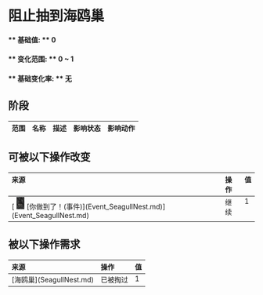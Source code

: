 # 阻止抽到海鸥巢  
#### ** 基础值: ** 0   
#### ** 变化范围: ** 0 ~ 1  
#### ** 基础变化率: ** 无   
## 阶段  
<table class="table table-bordered"><thead><tr ><th  style="text-align:left;vertical-align:top;" >范围</th><th  style="text-align:left;vertical-align:top;" >名称</th><th  style="text-align:left;vertical-align:top;" >描述</th><th  style="text-align:left;vertical-align:top;" >影响状态</th><th  style="text-align:left;vertical-align:top;" >影响动作</th></tr></thead></tbody></table>  
  
## 可被以下操作改变  
<table class="table table-bordered"><thead><tr ><th  style="text-align:left;vertical-align:top;" >来源</th><th  style="text-align:left;vertical-align:top;" >操作</th><th  style="text-align:left;vertical-align:top;" >值</th></tr></thead><tr ><td  style="text-align:left;vertical-align:top;" >[<div style="width:25px;display:inline-block;text-align:center"><img decoding="async" src="Sprite/SeagullNest.png" href="a.md" style="max-width:25px;max-height:25px;"></div>[你做到了！(事件)](Event_SeagullNest.md)](Event_SeagullNest.md)</td><td  style="text-align:left;vertical-align:top;" >继续</td><td  style="text-align:left;vertical-align:top;" >1</td></tr></tbody></table>  
  
## 被以下操作需求  
<table class="table table-bordered"><thead><tr ><th  style="text-align:left;vertical-align:top;" >来源</th><th  style="text-align:left;vertical-align:top;" >操作</th><th  style="text-align:left;vertical-align:top;" >值</th></tr></thead><tr ><td  style="text-align:left;vertical-align:top;" >[海鸥巢](SeagullNest.md)</td><td  style="text-align:left;vertical-align:top;" >已被掏过</td><td  style="text-align:left;vertical-align:top;" >1</td></tr></tbody></table>  
  


<script>document.title="阻止抽到海鸥巢 - 卡牌生存百科 Card Survival Wiki";</script>